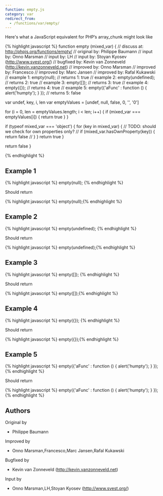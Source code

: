 ```yaml
---
function: empty.js
category: var
redirect_from:
  - /functions/var/empty/
---
```


<!-- WARNING! This file is auto generated by `npm run web:inject`, do not edit by hand -->

Here's what a JavaScript equivalent for PHP’s array_chunk might look like

{% highlight javascript %}
function empty (mixed_var) {
  //  discuss at: http://phpjs.org/functions/empty/
  // original by: Philippe Baumann
  //    input by: Onno Marsman
  //    input by: LH
  //    input by: Stoyan Kyosev (http://www.svest.org/)
  // bugfixed by: Kevin van Zonneveld (http://kevin.vanzonneveld.net)
  // improved by: Onno Marsman
  // improved by: Francesco
  // improved by: Marc Jansen
  // improved by: Rafal Kukawski
  //   example 1: empty(null);
  //   returns 1: true
  //   example 2: empty(undefined);
  //   returns 2: true
  //   example 3: empty([]);
  //   returns 3: true
  //   example 4: empty({});
  //   returns 4: true
  //   example 5: empty({'aFunc' : function () { alert('humpty'); } });
  //   returns 5: false

  var undef, key, i, len
  var emptyValues = [undef, null, false, 0, '', '0']

  for (i = 0, len = emptyValues.length; i < len; i++) {
    if (mixed_var === emptyValues[i]) {
      return true
    }
  }

  if (typeof mixed_var === 'object') {
    for (key in mixed_var) {
      // TODO: should we check for own properties only?
      // if (mixed_var.hasOwnProperty(key)) {
      return false
      // }
    }
    return true
  }

  return false
}

{% endhighlight %}

## Example 1

{% highlight javascript %}
empty(null);
{% endhighlight %}

Should return

{% highlight javascript %}
empty(null);{% endhighlight %}

## Example 2

{% highlight javascript %}
empty(undefined);
{% endhighlight %}

Should return

{% highlight javascript %}
empty(undefined);{% endhighlight %}

## Example 3

{% highlight javascript %}
empty([]);
{% endhighlight %}

Should return

{% highlight javascript %}
empty([]);{% endhighlight %}

## Example 4

{% highlight javascript %}
empty({});
{% endhighlight %}

Should return

{% highlight javascript %}
empty({});{% endhighlight %}

## Example 5

{% highlight javascript %}
empty({'aFunc' : function () { alert('humpty'); } });
{% endhighlight %}

Should return

{% highlight javascript %}
empty({'aFunc' : function () { alert('humpty'); } });{% endhighlight %}


## Authors


Original by

- Philippe Baumann


Improved by

- Onno Marsman,Francesco,Marc Jansen,Rafal Kukawski


Bugfixed by

- Kevin van Zonneveld (http://kevin.vanzonneveld.net)


Input by

- Onno Marsman,LH,Stoyan Kyosev (http://www.svest.org/)


